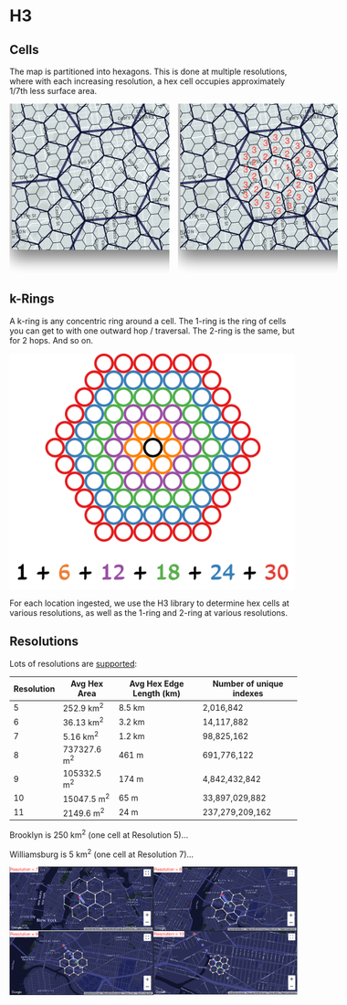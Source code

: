 # H3
## Cells
The map is partitioned into hexagons.
This is done at multiple resolutions, where with each increasing resolution, a
hex cell occupies approximately 1/7th less surface area.

<div style="display: flex;">
  <img src="./hex.png" style="margin-right:15px;" />
  <img src="./hex-annotated.png" />
</div>

## k-Rings

A k-ring is any concentric ring around a cell.
The 1-ring is the ring of cells you can get to with one outward hop / traversal.
The 2-ring is the same, but for 2 hops. And so on.

<div style="display: flex;">
  <img src="./k-rings.png" width="500" />
</div>

For each location ingested, we use the H3 library to determine hex cells at
various resolutions, as well as the 1-ring and 2-ring at various resolutions.

## Resolutions
Lots of resolutions are [supported](https://h3geo.org/docs/core-library/restable):

| Resolution | Avg Hex Area               | Avg Hex Edge Length (km) | Number of unique indexes |
|------------|----------------------------|--------------------------|--------------------------|
| 5          | 252.9 km<sup>2</sup>       | 8.5 km                   | 2,016,842                |
| 6          | 36.13 km<sup>2</sup>       | 3.2 km                   | 14,117,882               |
| 7          | 5.16 km<sup>2</sup>        | 1.2 km                   | 98,825,162               |
| 8          | 737327.6 m<sup>2</sup>     | 461 m                    | 691,776,122              |
| 9          | 105332.5 m<sup>2</sup>     | 174 m                    | 4,842,432,842            |
| 10         | 15047.5 m<sup>2</sup>      | 65 m                     | 33,897,029,882           |
| 11         | 2149.6 m<sup>2</sup>       | 24 m                     | 237,279,209,162          |

Brooklyn is 250 km<sup>2</sup> (one cell at Resolution 5)...

Williamsburg is 5 km<sup>2</sup> (one cell at Resolution 7)...

<div style="display: grid; grid-template-columns: auto auto">
  <img src="./res=7.png" width="400" />
  <img src="./res=8.png" width="400" />
  <img src="./res=9.png" width="400" />
  <img src="./res=10.png" width="400" />
</div>